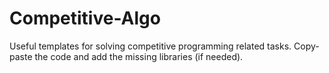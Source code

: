 # Competitive-Algo

Useful templates for solving competitive programming related tasks.
Copy-paste the code and add the missing libraries (if needed).
